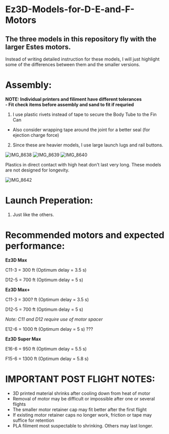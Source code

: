 # Ez3D-Models-for-D-E-and-F-Motors

## The three models in this repository fly with the larger Estes motors. 

Instead of writing detailed instruction for these models, I will just highlight 
some of the differences between them and the smaller versions. 

# Assembly: 

**NOTE: Individual printers and filiment have different tolerances** <br />
**- Fit check items before assembly and sand to fit if requried**
     
1. I use plastic rivets instead of tape to secure the Body Tube to the Fin Can
 - Also consider wrapping tape around the joint for a better seal (for ejection charge force)
2. Since these are heavier models, I use large launch lugs and rail buttons.
   
![IMG_8638](https://github.com/user-attachments/assets/ba869756-543f-473b-8c91-df4317829622)
![IMG_8639](https://github.com/user-attachments/assets/459659d7-96b4-4eed-ac7e-f589ad4d8095)
![IMG_8640](https://github.com/user-attachments/assets/90c181e5-e36b-4a5a-86e6-69baef391c2d)

Plastics in direct contact with high heat don't last very long. These models are not designed for longevity.

![IMG_8642](https://github.com/user-attachments/assets/a2a1f8f6-f53e-4718-94ec-bd4788259b8f)



# Launch Preperation:
1. Just like the others. 

# Recommended motors and expected performance: 

**Ez3D Max**

C11-3         = 300 ft  (Optimum delay = 3.5 s)

D12-5         = 700 ft (Optimum delay = 5 s)

**Ez3D Max+**

C11-3         = 300? ft  (Optimum delay = 3.5 s)

D12-5         = 700 ft (Optimum delay = 5 s) 

 _Note: C11 and D12 require use of motor spacer_

E12-6         = 1000 ft (Optimum delay = 5 s) ???

**Ez3D Super Max**

E16-6         = 950 ft  (Optimum delay = 5.5 s) 

F15-6         = 1300 ft (Optimum delay = 5.8 s) 


# IMPORTANT POST FLIGHT NOTES:
- 3D printed material shrinks after cooling down from heat of motor
- Removal of motor may be difficult or impossible after one or several flights
- The smaller motor retainer cap may fit better after the first flight
- If existing motor retainer caps no longer work, friction or tape may suffice for retention
- PLA filiment most suspectable to shrinking. Others may last longer.
